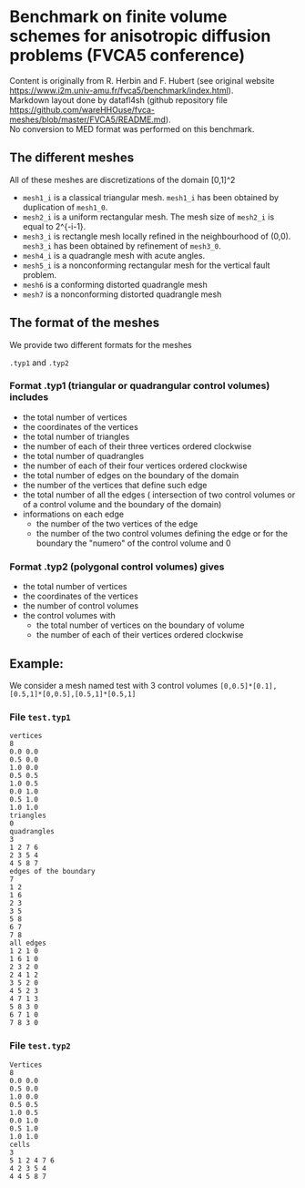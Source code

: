 # Benchmark on finite volume schemes for anisotropic diffusion problems (FVCA5 conference)

Content is originally from R. Herbin and F. Hubert (see original website https://www.i2m.univ-amu.fr/fvca5/benchmark/index.html).  
Markdown layout done by datafl4sh (github repository file https://github.com/wareHHOuse/fvca-meshes/blob/master/FVCA5/README.md).  
No conversion to MED format was performed on this benchmark.  

## The different meshes

All of these meshes are discretizations of the domain [0,1]^2 
 
 * `mesh1_i` is a classical triangular mesh. `mesh1_i` has been obtained by duplication of `mesh1_0`.
 * `mesh2_i` is a uniform rectangular mesh. The mesh size of `mesh2_i` is equal to 2^{-i-1}.
 * `mesh3_i` is rectangle mesh locally refined in the neighbourhood of (0,0). `mesh3_i` has been obtained by refinement of `mesh3_0`.
 * `mesh4_i` is a quadrangle mesh with acute angles.
 * `mesh5_i` is a nonconforming rectangular mesh for the vertical fault problem.
 * `mesh6` is  a conforming distorted quadrangle mesh
 * `mesh7` is  a nonconforming distorted quadrangle mesh
 
## The format of the meshes

We provide two different formats for the meshes

 `.typ1` and `.typ2`


### Format .typ1 (triangular or quadrangular control volumes) includes
 * the  total number of vertices
 * the coordinates of the vertices   
 * the total number of triangles
 * the number of each of their three vertices ordered clockwise
 * the total number of quadrangles
 * the number of each of their four vertices ordered clockwise
 * the total number of edges on the boundary of the domain
 * the number of the vertices that define such edge
 * the total number of all the edges ( intersection of two control volumes or of a control volume and the boundary of the domain)
 * informations on each edge
    * the number of the two vertices of the edge 
    * the number of the two control volumes  defining the edge or for the boundary the "numero" of the control volume and 0
 


### Format .typ2 (polygonal control volumes) gives
 * the  total number of vertices
 * the coordinates of the vertices
 * the number of control volumes
 * the control volumes with
   * the total number of vertices on the boundary of volume
   * the number of each of their vertices ordered clockwise

 
## Example:
We consider a mesh named test with 3 control volumes `[0,0.5]*[0.1], [0.5,1]*[0,0.5],[0.5,1]*[0.5,1]`

### File `test.typ1`
```
vertices
8
0.0 0.0
0.5 0.0
1.0 0.0
0.5 0.5 
1.0 0.5
0.0 1.0
0.5 1.0
1.0 1.0
triangles
0
quadrangles
3
1 2 7 6
2 3 5 4
4 5 8 7
edges of the boundary
7
1 2
1 6 
2 3
3 5
5 8
6 7
7 8
all edges
1 2 1 0
1 6 1 0
2 3 2 0
2 4 1 2
3 5 2 0
4 5 2 3
4 7 1 3
5 8 3 0
6 7 1 0
7 8 3 0
```
     
### File `test.typ2`
```
Vertices
8
0.0 0.0
0.5 0.0
1.0 0.0
0.5 0.5 
1.0 0.5
0.0 1.0
0.5 1.0
1.0 1.0
cells
3
5 1 2 4 7 6
4 2 3 5 4
4 4 5 8 7
```
